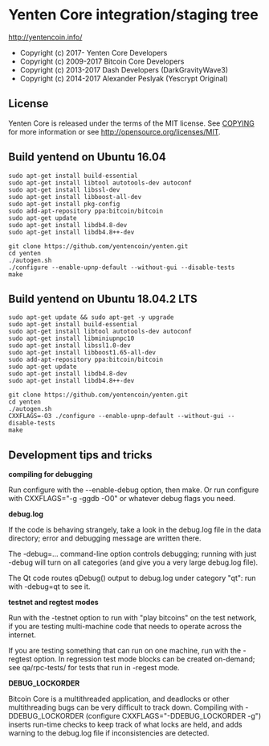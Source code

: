 Yenten Core integration/staging tree
=====================================

http://yentencoin.info/

* Copyright (c) 2017-     Yenten Core Developers
* Copyright (c) 2009-2017 Bitcoin Core Developers
* Copyright (c) 2013-2017 Dash Developers (DarkGravityWave3)
* Copyright (c) 2014-2017 Alexander Peslyak (Yescrypt Original)

License
-------

Yenten Core is released under the terms of the MIT license. See [COPYING](COPYING) for more
information or see http://opensource.org/licenses/MIT.

Build yentend on Ubuntu 16.04
-------------------

    sudo apt-get install build-essential
    sudo apt-get install libtool autotools-dev autoconf
    sudo apt-get install libssl-dev
    sudo apt-get install libboost-all-dev
    sudo apt-get install pkg-config
    sudo add-apt-repository ppa:bitcoin/bitcoin
    sudo apt-get update
    sudo apt-get install libdb4.8-dev
    sudo apt-get install libdb4.8++-dev
    
    git clone https://github.com/yentencoin/yenten.git
    cd yenten
    ./autogen.sh
    ./configure --enable-upnp-default --without-gui --disable-tests
    make

Build yentend on Ubuntu 18.04.2 LTS
-------------------

    sudo apt-get update && sudo apt-get -y upgrade
    sudo apt-get install build-essential
    sudo apt-get install libtool autotools-dev autoconf
    sudo apt-get install libminiupnpc10
    sudo apt-get install libssl1.0-dev
    sudo apt-get install libboost1.65-all-dev
    sudo add-apt-repository ppa:bitcoin/bitcoin
    sudo apt-get update
    sudo apt-get install libdb4.8-dev
    sudo apt-get install libdb4.8++-dev

    git clone https://github.com/yentencoin/yenten.git
    cd yenten
    ./autogen.sh
    CXXFLAGS=-O3 ./configure --enable-upnp-default --without-gui --disable-tests
    make

Development tips and tricks
---------------------------

**compiling for debugging**

Run configure with the --enable-debug option, then make. Or run configure with
CXXFLAGS="-g -ggdb -O0" or whatever debug flags you need.

**debug.log**

If the code is behaving strangely, take a look in the debug.log file in the data directory;
error and debugging message are written there.

The -debug=... command-line option controls debugging; running with just -debug will turn
on all categories (and give you a very large debug.log file).

The Qt code routes qDebug() output to debug.log under category "qt": run with -debug=qt
to see it.

**testnet and regtest modes**

Run with the -testnet option to run with "play bitcoins" on the test network, if you
are testing multi-machine code that needs to operate across the internet.

If you are testing something that can run on one machine, run with the -regtest option.
In regression test mode blocks can be created on-demand; see qa/rpc-tests/ for tests
that run in -regest mode.

**DEBUG_LOCKORDER**

Bitcoin Core is a multithreaded application, and deadlocks or other multithreading bugs
can be very difficult to track down. Compiling with -DDEBUG_LOCKORDER (configure
CXXFLAGS="-DDEBUG_LOCKORDER -g") inserts run-time checks to keep track of what locks
are held, and adds warning to the debug.log file if inconsistencies are detected.
